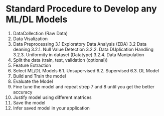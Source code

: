 # Standard Procedure to Develop any ML/DL Models

1. DataCollection (Raw Data)
2. Data Visalization
3. Data Preprocessing
    3.1 Exploratory Data Analysis (EDA)
    3.2 Data deaning
        3.2.1. Null Value Detection
        3.2.2. Data DUplication Handling
        3.2.3. Uniformity in dataset (Datatype)
        3.2.4. Data Manipulation
4. Split the data (train, test, validation (optional))
5. Feature Extraction
6. Select ML/DL Models
    6.1. Unsupervised
    6.2. Supervised
    6.3. DL Model
7. Build and Train the model
8. Evaluate the Model
9. Fine tune the model and repeat strep 7 and 8 until you get the better accuracy
10. Justify model using different matrices
11. Save the model
12. Infer saved model in your application